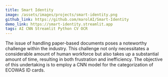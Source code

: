 ```yaml
---
title: Smart Identity
image: /assets/images/projects/smart-identity.png
github_link: https://github.com/marolAI/Smart-Identity
demo_link: https://smart-identity.streamlit.app
tags: AI CNN Streamlit Python CV OCR
---
```

The issue of handling paper-based documents poses a noteworthy challenge within the industry. 
This challenge not only necessitates a considerable amount of human workforce but also takes up a substantial amount of time, resulting in both frustration and inefficiency. 
The objective of this undertaking is to employ a CNN model for the categorization of ECOWAS ID cards.